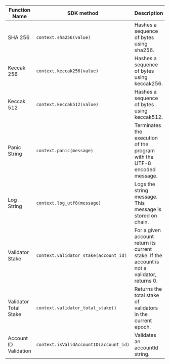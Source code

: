 <TableAsFunc>

| Function Name          | SDK method                     | Description                                                            |
| ---------------------- | ------------------------------ | ---------------------------------------------------------------------- |
| SHA 256            | `context.sha256(value)`          | Hashes a sequence of bytes using sha256.    |
| Keccak 256        | `context.keccak256(value)`         | Hashes a sequence of bytes using keccak256. |
| Keccak 512  | `context.keccak512(value)`   | Hashes a sequence of bytes using keccak512. |
| Panic String       | `context.panic(message)`      | Terminates the execution of the program with the UTF-8 encoded message.  |
| Log String      | `context.log_utf8(message)`      | Logs the string message. This message is stored on chain. |
| Validator Stake | `context.validator_stake(account_id)` | For a given account return its current stake. If the account is not a validator, returns 0. |
| Validator Total Stake | `context.validator_total_stake()` | Returns the total stake of validators in the current epoch. |
| Account ID Validation | `context.isValidAccountID(account_id)` | Validates an accountId string. |

</TableAsFunc>